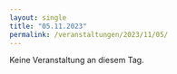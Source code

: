 ```yaml
---
layout: single
title: "05.11.2023"
permalink: /veranstaltungen/2023/11/05/
---
```


Keine Veranstaltung an diesem Tag.
